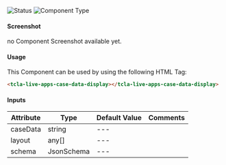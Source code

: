 
![Status][auto] ![Component Type][minor] <!--Component Meta {"created_by":"Auto", "reviewed_by":"Auto", "last_modified_by":"Auto", "comment":"display data"} Component Meta -->




#### Screenshot


no Component Screenshot available yet.

#### Usage


This Component can be used by using the following HTML Tag:

```html
<tcla-live-apps-case-data-display></tcla-live-apps-case-data-display>
```

#### Inputs

Attribute | Type | Default Value  | Comments
--- | --- | --- | ---
caseData | string | --- | 
layout | any[] | --- | 
schema | JsonSchema | --- | 


[auto]: https://img.shields.io/badge/Status-auto%20generated-lightgrey.svg?style=flat "auto generated"

[manually]: https://img.shields.io/badge/Status-manually%20created-yellow.svg?style=flat "manually created"

[draft]: https://img.shields.io/badge/Status-draft-red.svg?style=flat "draft"

[review]: https://img.shields.io/badge/Status-need%20review-yellowgreen.svg?style=flat "need review"

[review done]: https://img.shields.io/badge/Status-review%20done-green.svg?style=flat "review done"

[finalized]: https://img.shields.io/badge/Status-finalized-brightgreen.svg?style=flat "finalized"

[top]: https://img.shields.io/badge/Component%20Type-Top-blue.svg?style=flat "top Component"

[major]: https://img.shields.io/badge/Component%20Type-major%20Component-blue.svg?style=flat "major Component"

[minor]: https://img.shields.io/badge/Component%20Type-minor%20Component-blue.svg?style=flat "minor Component"


